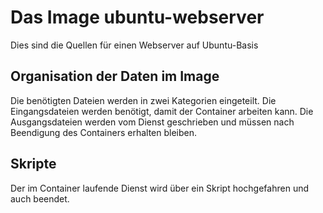 # Das Image ubuntu-webserver

Dies sind die Quellen für einen Webserver auf Ubuntu-Basis

## Organisation der Daten im Image

Die benötigten Dateien werden in zwei Kategorien eingeteilt. Die Eingangsdateien werden benötigt, damit der Container arbeiten kann. Die Ausgangsdateien werden vom Dienst geschrieben und müssen nach Beendigung des Containers erhalten bleiben.

## Skripte

Der im Container laufende Dienst wird über ein Skript hochgefahren und auch beendet.
